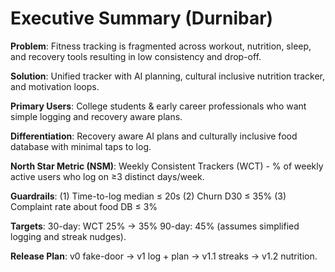 # Executive Summary (Durnibar)

**Problem**: Fitness tracking is fragmented across workout, nutrition, sleep, and recovery tools resulting in low consistency and drop-off.

**Solution**: Unified tracker with AI planning, cultural inclusive nutrition tracker, and motivation loops.

**Primary Users**: College students & early career professionals who want simple logging and recovery aware plans.

**Differentiation**: Recovery aware AI plans and culturally inclusive food database with minimal taps to log.

**North Star Metric (NSM)**: Weekly Consistent Trackers (WCT) - % of weekly active users who log on ≥3 distinct days/week.

**Guardrails**: 
(1) Time-to-log median ≤ 20s
(2) Churn D30 ≤ 35%
(3) Complaint rate about food DB ≤ 3%

**Targets**: 
30-day: WCT 25% → 35%
90-day: 45% (assumes simplified logging and streak nudges).

**Release Plan**: v0 fake-door → v1 log + plan → v1.1 streaks → v1.2 nutrition.
